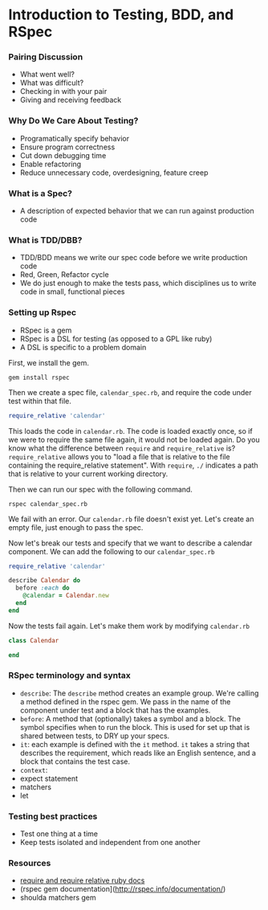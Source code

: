 # Introduction to Testing, BDD, and RSpec

### Pairing Discussion
- What went well?
- What was difficult?
- Checking in with your pair
- Giving and receiving feedback

### Why Do We Care About Testing?
- Programatically specify behavior
- Ensure program correctness
- Cut down debugging time
- Enable refactoring
- Reduce unnecessary code, overdesigning, feature creep

### What is a Spec?
- A description of expected behavior that we can run against production code

### What is TDD/DBB?
- TDD/BDD means we write our spec code before we write production code
- Red, Green, Refactor cycle
- We do just enough to make the tests pass, which disciplines us to write code in small, functional pieces

### Setting up Rspec
- RSpec is a gem
- RSpec is a DSL for testing (as opposed to a GPL like ruby)
- A DSL is specific to a problem domain

First, we install the gem.

```
gem install rspec
```

Then we create a spec file, `calendar_spec.rb`, and require the code under test within that file.

```ruby
require_relative 'calendar'
```

This loads the code in `calendar.rb`.  The code is loaded exactly once, so if we were to require the same file again, it would not be loaded again.  Do you know what the difference between `require` and `require_relative` is?  `require_relative` allows you to "load a file that is relative to the file containing the require_relative statement". With `require`, `./` indicates a path that is relative to your current working directory.

Then we can run our spec with the following command.

```
rspec calendar_spec.rb 
```

We fail with an error.  Our `calendar.rb` file doesn't exist yet.  Let's create an empty file, just enough to pass the spec.

Now let's break our tests and specify that we want to describe a calendar component.  We can add the following to our `calendar_spec.rb`

```ruby
require_relative 'calendar'

describe Calendar do
  before :each do
    @calendar = Calendar.new
  end
end
```

Now the tests fail again.  Let's make them work by modifying `calendar.rb`

```ruby
class Calendar

end
```



### RSpec terminology and syntax
- `describe`: The `describe` method creates an example group.  We're calling a method defined in the rspec gem.  We pass in the name of the component under test and a block that has the examples.
- `before`: A method that (optionally) takes a symbol and a block.  The symbol specifies when to run the block.  This is used for set up that is shared between tests, to DRY up your specs.
- `it`: each example is defined with the `it` method.  `it` takes a string that describes the requirement, which reads like an English sentence, and a block that contains the test case.
- `context`: 
- expect statement
- matchers
- let

### Testing best practices
- Test one thing at a time
- Keep tests isolated and independent from one another

### Resources
- [require and require relative ruby docs](http://ruby-doc.org/core-2.1.2/Kernel.html)
- (rspec gem documentation](http://rspec.info/documentation/)
- shoulda matchers gem
